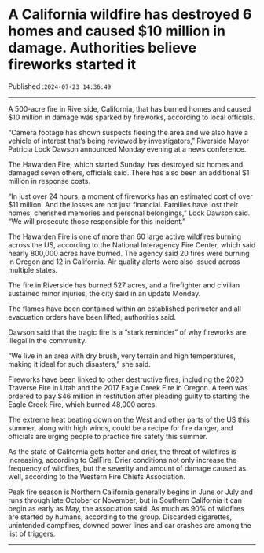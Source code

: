 # A California wildfire has destroyed 6 homes and caused $10 million in damage. Authorities believe fireworks started it

Published :`2024-07-23 14:36:49`

---

A 500-acre fire in Riverside, California, that has burned homes and caused $10 million in damage was sparked by fireworks, according to local officials.

“Camera footage has shown suspects fleeing the area and we also have a vehicle of interest that’s being reviewed by investigators,” Riverside Mayor Patricia Lock Dawson announced Monday evening at a news conference.

The Hawarden Fire, which started Sunday, has destroyed six homes and damaged seven others, officials said. There has also been an additional $1 million in response costs.

“In just over 24 hours, a moment of fireworks has an estimated cost of over $11 million. And the losses are not just financial. Families have lost their homes, cherished memories and personal belongings,” Lock Dawson said. “We will prosecute those responsible for this incident.”

The Hawarden Fire is one of more than 60 large active wildfires burning across the US, according to the National Interagency Fire Center, which said nearly 800,000 acres have burned. The agency said 20 fires were burning in Oregon and 12 in California. Air quality alerts were also issued across multiple states.

The fire in Riverside has burned 527 acres, and a firefighter and civilian sustained minor injuries, the city said in an update Monday.

The flames have been contained within an established perimeter and all evacuation orders have been lifted, authorities said.

Dawson said that the tragic fire is a “stark reminder” of why fireworks are illegal in the community.

“We live in an area with dry brush, very terrain and high temperatures, making it ideal for such disasters,” she said.

Fireworks have been linked to other destructive fires, including the 2020 Traverse Fire in Utah and the 2017 Eagle Creek Fire in Oregon. A teen was ordered to pay $46 million in restitution after pleading guilty to starting the Eagle Creek Fire, which burned 48,000 acres.

The extreme heat beating down on the West and other parts of the US this summer, along with high winds, could be a recipe for fire danger, and officials are urging people to practice fire safety this summer.

As the state of California gets hotter and drier, the threat of wildfires is increasing, according to CalFire. Drier conditions not only increase the frequency of wildfires, but the severity and amount of damage caused as well, according to the Western Fire Chiefs Association.

Peak fire season is Northern California generally begins in June or July and runs through late October or November, but in Southern California it can begin as early as May, the association said. As much as 90% of wildfires are started by humans, according to the group. Discarded cigarettes, unintended campfires, downed power lines and car crashes are among the list of triggers.

---

